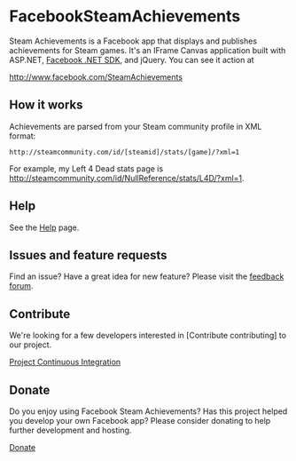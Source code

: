 # FacebookSteamAchievements

Steam Achievements is a Facebook app that displays and publishes achievements for Steam games. It's an IFrame Canvas application built with ASP.NET, [Facebook .NET SDK](http://facebooksdk.codeplex.com/), and jQuery. You can see it action at

http://www.facebook.com/SteamAchievements

## How it works
Achievements are parsed from your Steam community profile in XML format:

    http://steamcommunity.com/id/[steamid]/stats/[game]/?xml=1

For example, my Left 4 Dead stats page is http://steamcommunity.com/id/NullReference/stats/L4D/?xml=1.

## Help
See the [Help](https://github.com/jrummell/facebooksteamachievements/wiki/help) page.

## Issues and feature requests
Find an issue? Have a great idea for new feature? Please visit the [feedback forum](http://fbsteamachievements.uservoice.com/).

## Contribute
We're looking for a few developers interested in [Contribute contributing] to our project.

[Project Continuous Integration](http://teamcity.codebetter.com/project.html?projectId=project293&tab=projectOverview)

## Donate
Do you enjoy using Facebook Steam Achievements? Has this project helped you develop your own Facebook app? Please consider donating to help further development and hosting.

[Donate](https://www.paypal.com/cgi-bin/webscr?cmd=_s-xclick&hosted_button_id=PRUM27ABHBHXU)

